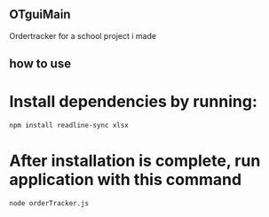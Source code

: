 ## OTguiMain
Ordertracker for a school project i made

## how to use

# Install dependencies by running:

```bash
npm install readline-sync xlsx
```

# After installation is complete, run application with this command

```bash
node orderTracker.js
```
